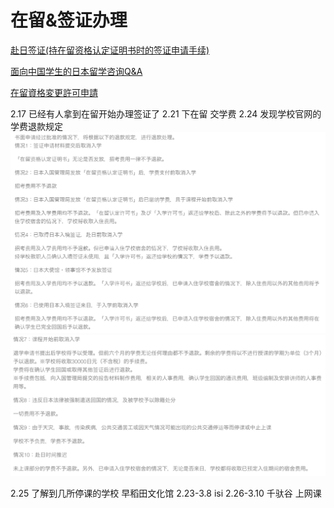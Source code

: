 # 在留&签证办理

[赴日签证(持在留资格认定证明书时的签证申请手续)](https://www.cn.emb-japan.go.jp/consular/visa_shikaku.htm)

[面向中国学生的日本留学咨询Q&A](https://www.cn.emb-japan.go.jp/cul_edu/q_a.htm#3-3)

[在留資格変更許可申請](http://www.moj.go.jp/ONLINE/IMMIGRATION/16-2.html)

2.17 已经有人拿到在留开始办理签证了
2.21 下在留 交学费
2.24 发现学校官网的学费退款规定
![截屏2020-02-2413.47.11](media/%E6%88%AA%E5%B1%8F2020-02-2413.47.11.png)
![截屏2020-02-2413.47.42](media/%E6%88%AA%E5%B1%8F2020-02-2413.47.42.png)

2.25 了解到几所停课的学校
早稻田文化馆 2.23-3.8
isi 2.26-3.10
千驮谷 上网课